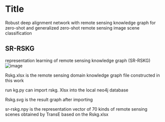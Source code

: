 # Title
Robust deep alignment network with remote sensing knowledge graph for zero-shot and generalized zero-shot remote sensing image scene classification

## SR-RSKG
representation learning of remote sensing knowledge graph (SR-RSKG)
![image](https://github.com/kdy2021/SR-RSKG/blob/main/RSKG.svg)

Rskg.xlsx is the remote sensing domain knowledge graph file constructed in this work

run kg.py can import rskg. Xlsx into the local neo4j database

Rskg.svg is the result graph after importing

sr-rskg.npy is the representation vector of 70 kinds of remote sensing scenes obtained by TransE based on the Rskg.xlsx
